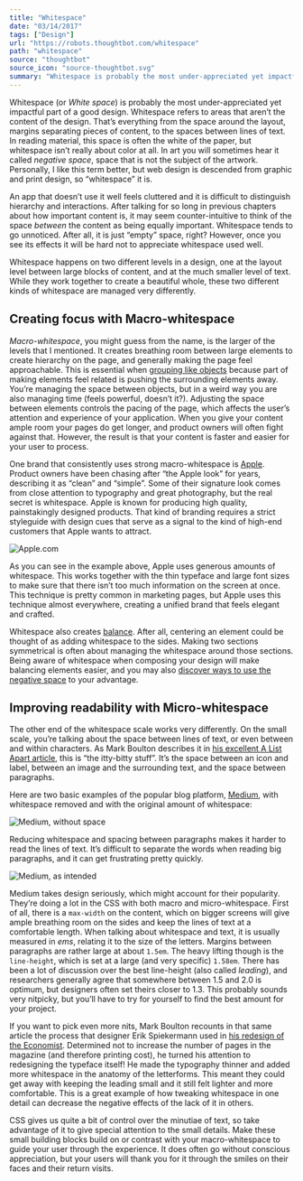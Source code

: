 ```yaml
---
title: "Whitespace"
date: "03/14/2017"
tags: ["Design"]
url: "https://robots.thoughtbot.com/whitespace"
path: "whitespace"
source: "thoughtbot"
source_icon: "source-thoughtbot.svg"
summary: "Whitespace is probably the most under-appreciated yet impactful part of a good design."
---
```


Whitespace (or _White space_) is probably the most under-appreciated yet impactful part of a good design. Whitespace refers to areas that aren’t the content of the design. That’s everything from the space around the layout, margins separating pieces of content, to the spaces between lines of text. In reading material, this space is often the white of the paper, but whitespace isn’t really about color at all. In art you will sometimes hear it called _negative space_, space that is not the subject of the artwork. Personally, I like this term better, but web design is descended from graphic and print design, so “whitespace” it is.

An app that doesn’t use it well feels cluttered and it is difficult to distinguish hierarchy and interactions. After talking for so long in previous chapters about how important content is, it may seem counter-intuitive to think of the space _between_ the content as being equally important. Whitespace tends to go unnoticed. After all, it is just “empty” space, right? However, once you see its effects it will be hard not to appreciate whitespace used well.

Whitespace happens on two different levels in a design, one at the layout level between large blocks of content, and at the much smaller level of text. While they work together to create a beautiful whole, these two different kinds of whitespace are managed very differently.

## Creating focus with Macro-whitespace

_Macro-whitespace_, you might guess from the name, is the larger of the levels that I mentioned. It creates breathing room between large elements to create hierarchy on the page, and generally making the page feel approachable. This is essential when [grouping like objects](https://robots.thoughtbot.com/form-and-space) because part of making elements feel related is pushing the surrounding elements away. You’re managing the space between objects, but in a weird way you are also managing time (feels powerful, doesn’t it?). Adjusting the space between elements controls the pacing of the page, which affects the user’s attention and experience of your application. When you give your content ample room your pages do get longer, and product owners will often fight against that. However, the result is that your content is faster and easier for your user to process.

One brand that consistently uses strong macro-whitespace is [Apple](http://apple.com). Product owners have been chasing after “the Apple look” for years, describing it as “clean” and “simple”. Some of their signature look comes from close attention to typography and great photography, but the real secret is whitespace. Apple is known for producing high quality, painstakingly designed products. That kind of branding requires a strict styleguide with design cues that serve as a signal to the kind of high-end customers that Apple wants to attract.

![Apple.com](https://images.thoughtbot.com/cp-design-for-the-web/rioTUswbSSC4PZBrq0Kv_elements-white-space-macro.png)

As you can see in the example above, Apple uses generous amounts of whitespace. This works together with the thin typeface and large font sizes to make sure that there isn’t too much information on the screen at once. This technique is pretty common in marketing pages, but Apple uses this technique almost everywhere, creating a unified brand that feels elegant and crafted.

Whitespace also creates [balance](https://robots.thoughtbot.com/balance). After all, centering an element could be thought of as adding whitespace to the sides. Making two sections symmetrical is often about managing the whitespace around those sections. Being aware of whitespace when composing your design will make balancing elements easier, and you may also [discover ways to use the negative space](https://photographylife.com/negative-space-in-photography) to your advantage.

## Improving readability with Micro-whitespace

The other end of the whitespace scale works very differently. On the small scale, you’re talking about the space between lines of text, or even between and within characters. As Mark Boulton describes it in [his excellent A List Apart article](http://alistapart.com/article/whitespace), this is “the itty-bitty stuff”. It’s the space between an icon and label, between an image and the surrounding text, and the space between paragraphs.

Here are two basic examples of the popular blog platform, [Medium](http://medium.com), with whitespace removed and with the original amount of whitespace:

![Medium, without space](https://images.thoughtbot.com/cp-design-for-the-web/zhquLBEGRP68MT3w8oZh_elements-white-space-micro-small.png)

Reducing whitespace and spacing between paragraphs makes it harder to read the lines of text. It’s difficult to separate the words when reading big paragraphs, and it can get frustrating pretty quickly.

![Medium, as intended](https://images.thoughtbot.com/cp-design-for-the-web/RRpWixsSdCNGZnl1LoBg_elements-white-space-micro-large.png)

Medium takes design seriously, which might account for their popularity. They’re doing a lot in the CSS with both macro and micro-whitespace. First of all, there is a `max-width` on the content, which on bigger screens will give ample breathing room on the sides and keep the lines of text at a comfortable length. When talking about whitespace and text, it is usually measured in _ems_, relating it to the size of the letters. Margins between paragraphs are rather large at about `1.5em`. The heavy lifting though is the `line-height`, which is set at a large (and very specific) `1.58em`. There has been a lot of discussion over the best line-height (also called _leading_), and researchers generally agree that somewhere between 1.5 and 2.0 is optimum, but designers often set theirs closer to 1.3. This probably sounds very nitpicky, but you’ll have to try for yourself to find the best amount for your project.

If you want to pick even more nits, Mark Boulton recounts in that same article the process that designer Erik Spiekermann used in [his redesign of the Economist](http://spiekermann.com/en/why-the-economist-is-thriving). Determined not to increase the number of pages in the magazine (and therefore printing cost), he turned his attention to redesigning the typeface itself! He made the typography thinner and added more whitespace in the anatomy of the letterforms. This meant they could get away with keeping the leading small and it still felt lighter and more comfortable. This is a great example of how tweaking whitespace in one detail can decrease the negative effects of the lack of it in others.

CSS gives us quite a bit of control over the minutiae of text, so take advantage of it to give special attention to the small details. Make these small building blocks build on or contrast with your macro-whitespace to guide your user through the experience. It does often go without conscious appreciation, but your users will thank you for it through the smiles on their faces and their return visits.
